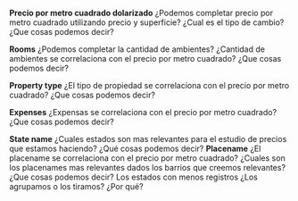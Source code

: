 **Precio por metro cuadrado dolarizado**
¿Podemos completar precio por metro cuadrado utilizando precio y superficie?
¿Cual es el tipo de cambio?
¿Que cosas podemos decir?

**Rooms**
¿Podemos completar la cantidad de ambientes?
¿Cantidad de ambientes se correlaciona con el precio por metro cuadrado?
¿Que cosas podemos decir?

**Property type**
¿El tipo de propiedad se correlaciona con el precio por metro cuadrado?
¿Que cosas podemos decir?

**Expenses**
¿Expensas se correlaciona con el precio por metro cuadrado?
¿Que cosas podemos decir?

**State name**
¿Cuales estados son mas relevantes para el estudio de precios que estamos haciendo?
¿Qué cosas podemos decir?
**Placename**
¿El placename se correlaciona con el precio por metro cuadrado?
¿Cuales son los placenames mas relevantes dados los barrios que creemos relevantes?
¿Que cosas podemos decir?
Los estados con menos registros ¿Los agrupamos o los tiramos? ¿Por qué?